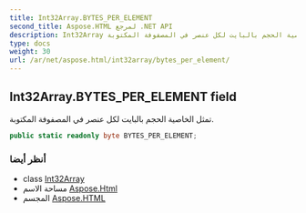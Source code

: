 ```yaml
---
title: Int32Array.BYTES_PER_ELEMENT
second_title: Aspose.HTML لمرجع .NET API
description: Int32Array مجال. تمثل الخاصية الحجم بالبايت لكل عنصر في المصفوفة المكتوبة.
type: docs
weight: 30
url: /ar/net/aspose.html/int32array/bytes_per_element/
---
```

## Int32Array.BYTES_PER_ELEMENT field

تمثل الخاصية الحجم بالبايت لكل عنصر في المصفوفة المكتوبة.

```csharp
public static readonly byte BYTES_PER_ELEMENT;
```

### أنظر أيضا

* class [Int32Array](../)
* مساحة الاسم [Aspose.Html](../../int32array/)
* المجسم [Aspose.HTML](../../../)


